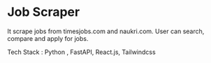 # Job Scraper
It scrape jobs from timesjobs.com and naukri.com. User can search, compare and apply for jobs.

Tech Stack : Python , FastAPI, React.js, Tailwindcss
